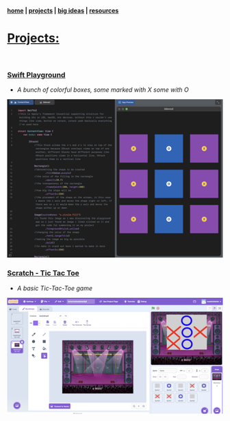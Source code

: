 **[home](https://badebasligil.github.io/badebasligil/) | [projects](project.md) | [big ideas]() | [resources](resources.md)**

# **[Projects:](https://github.com/badebasligil/badebasligil/tree/main/Project)**

<br>

### [Swift Playground](https://github.com/badebasligil/badebasligil/tree/main/Project/Swift_Playground)

- *A bunch of colorful boxes, some marked with X some with O*

 <img src="Screenshot 2025-09-03 at 02.31.48.png" width="700"> 

### [Scratch - Tic Tac Toe](https://github.com/badebasligil/badebasligil/tree/main/Project/Block_Coding)

- *A basic Tic-Tac-Toe game*

 <img src="Screenshot 2025-09-03 at 02.32.25.png" width="700"> 
 
<br>
